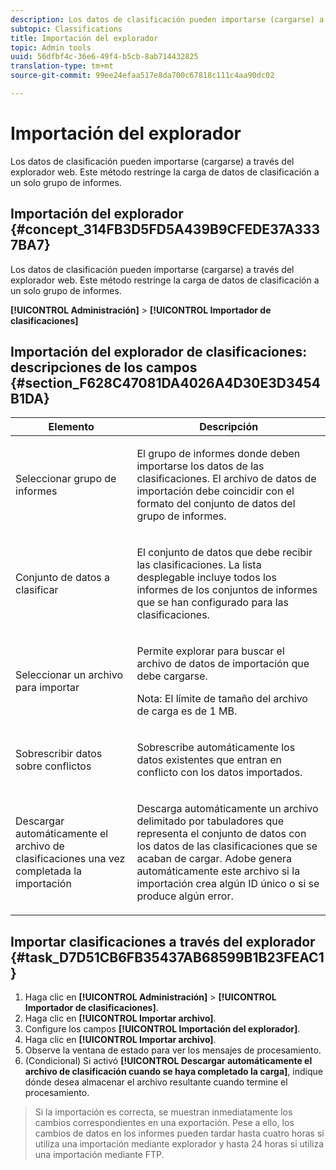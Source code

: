 ```yaml
---
description: Los datos de clasificación pueden importarse (cargarse) a través del explorador web. Este método restringe la carga de datos de clasificación a un solo grupo de informes.
subtopic: Classifications
title: Importación del explorador
topic: Admin tools
uuid: 56dfbf4c-36e6-49f4-b5cb-8ab714432825
translation-type: tm+mt
source-git-commit: 99ee24efaa517e8da700c67818c111c4aa90dc02

---
```



# Importación del explorador

Los datos de clasificación pueden importarse (cargarse) a través del explorador web. Este método restringe la carga de datos de clasificación a un solo grupo de informes.

## Importación del explorador {#concept_314FB3D5FD5A439B9CFEDE37A3337BA7}

Los datos de clasificación pueden importarse (cargarse) a través del explorador web. Este método restringe la carga de datos de clasificación a un solo grupo de informes.

**[!UICONTROL Administración]** > **[!UICONTROL Importador de clasificaciones]**

## Importación del explorador de clasificaciones: descripciones de los campos {#section_F628C47081DA4026A4D30E3D3454B1DA}

<table id="table_7FC7E510E7E74C2D9E8F316C5C6B66DB"> 
 <thead> 
  <tr> 
   <th colname="col1" class="entry"> Elemento </th> 
   <th colname="col2" class="entry"> Descripción </th> 
  </tr> 
 </thead>
 <tbody> 
  <tr> 
   <td colname="col1"> Seleccionar grupo de informes </td> 
   <td colname="col2"> <p>El grupo de informes donde deben importarse los datos de las clasificaciones. El archivo de datos de importación debe coincidir con el formato del conjunto de datos del grupo de informes. </p> </td> 
  </tr> 
  <tr> 
   <td colname="col1"> Conjunto de datos a clasificar </td> 
   <td colname="col2"> <p>El conjunto de datos que debe recibir las clasificaciones. La lista desplegable incluye todos los informes de los conjuntos de informes que se han configurado para las clasificaciones. </p> </td> 
  </tr> 
  <tr> 
   <td colname="col1"> Seleccionar un archivo para importar </td> 
   <td colname="col2"> <p>Permite explorar para buscar el archivo de datos de importación que debe cargarse. </p> <p>Nota: El límite de tamaño del archivo de carga es de 1 MB. </p> </td> 
  </tr> 
  <tr> 
   <td colname="col1"> Sobrescribir datos sobre conflictos </td> 
   <td colname="col2"> <p>Sobrescribe automáticamente los datos existentes que entran en conflicto con los datos importados. </p> </td> 
  </tr> 
  <tr> 
   <td colname="col1"> Descargar automáticamente el archivo de clasificaciones una vez completada la importación </td> 
   <td colname="col2"> <p>Descarga automáticamente un archivo delimitado por tabuladores que representa el conjunto de datos con los datos de las clasificaciones que se acaban de cargar. Adobe genera automáticamente este archivo si la importación crea algún ID único o si se produce algún error. </p> </td> 
  </tr> 
 </tbody> 
</table>

## Importar clasificaciones a través del explorador {#task_D7D51CB6FB35437AB68599B1B23FEAC1}

<!-- 

t_upload_a_saint_data_file_via_web_browser.xml

 -->

1. Haga clic en **[!UICONTROL Administración]** > **[!UICONTROL Importador de clasificaciones]**.
1. Haga clic en **[!UICONTROL Importar archivo]**.
1. Configure los campos **[!UICONTROL Importación del explorador]**.
1. Haga clic en **[!UICONTROL Importar archivo]**.
1. Observe la ventana de estado para ver los mensajes de procesamiento.
1. (Condicional) Si activó **[!UICONTROL Descargar automáticamente el archivo de clasificación cuando se haya completado la carga]**, indique dónde desea almacenar el archivo resultante cuando termine el procesamiento.
>Si la importación es correcta, se muestran inmediatamente los cambios correspondientes en una exportación. Pese a ello, los cambios de datos en los informes pueden tardar hasta cuatro horas si utiliza una importación mediante explorador y hasta 24 horas si utiliza una importación mediante FTP.

